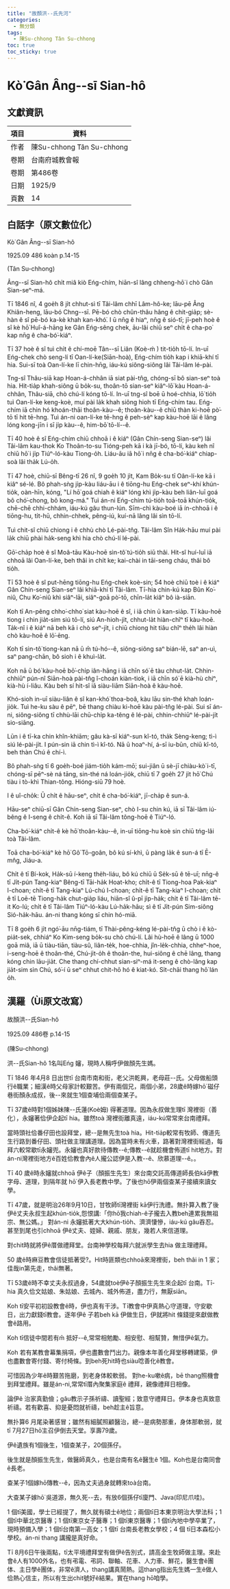 ```yaml
---
title: "故顏洪--氏先河"
categories:
  - 無分類
tags:
  - 陳Su-chhong Tân Su-chhong
toc: true
toc_sticky: true
---
```


# Kò͘ Gân Âng--sī Sian-hô

## 文獻資訊

| 項目 | 資料 |
|---|---|
| 作者 | 陳Su-chhong Tân Su-chhong |
| 卷期 | 台南府城教會報 |
| 卷期 | 第486卷 |
| 日期 | 1925/9 |
| 頁數 | 14 |

## 白話字（原文數位化）

Kò͘ Gân Âng--sī Sian-hô

1925.09 486 koàn p.14-15

(Tân Su-chhong)

Âng--sī Sian-hô chi̍t miâ kiò Eńg-chím, hiān-sî lâng chheng-hō͘ i chò Gân Sian-seⁿ-má.

Tī 1846 nî, 4 goe̍h 8 ji̍t chhut-sì tī Tâi-lâm chhī Lâm-hô-ke; lāu-pē Âng Khiân-heng, lāu-bó Chng--sī. Pē-bó chò chûn-thâu hâng ê chit-gia̍p; sè-hàn ê sî pē-bó ka-kè khah kan-khó͘. I ū nn̄g ê hiaⁿ, nn̄g ê sió-tī; jī-peh hoè ê sî kè hō͘ Huî-á-hāng ke Gân Eńg-sêng chek, āu-lâi chiū seⁿ chi̍t ê cha-po͘ kap nn̄g ê cha-bó͘-kiáⁿ.

Tī 37 hoè ê sî tuì chi̍t ê chí-moē Tân--sī Liân (Koè-ḿ ) tit-tio̍h tō-lí. In-uī Eńg-chek chò seng-lí tī Oan-lí-ke(Siān-hoà), Eńg-chím tio̍h kap i khiā-khí tī hia. Sui-sī toà Oan-lí-ke lī chin-hn̄g, iáu-kú siông-siông lâi Tâi-lâm lé-pài.

Tng-sî Thâu-siā kap Hoan-á-chhân iā siat pài-tn̂g, chóng-sī bô sian-seⁿ toà hia. Hit-tia̍p khah-siông ū bo̍k-su, thoân-tō sian-seⁿ kiâⁿ-lō͘ kàu Hoan-á-chhân, Thâu-siā, chò chú-lí kóng tō-lí. In-uī tng-sî boē ū hoé-chhia, lō͘ tio̍h tuì Oan-lí-ke keng-koè, muí pài la̍k khah siông hioh tī Eńg-chím tau. Eńg-chím iā chin hó khoán-thāi thoân-kàu--ê; thoân-kàu--ê chiū thàn ki-hoē pò͘-tō tī hit tē-hng. Tuì án-ni oan-lí-ke tē-hng ê peh-sèⁿ kap kàu-hoē lāi ê lâng lóng kong-jīn i sī ji̍p kàu--ê, him-bō͘ tō-lí--ê.

Tī 40 hoè ê sî Eńg-chím chiū chhoā i ê kiáⁿ (Gân Chín-seng Sian-seⁿ) lâi Tâi-lâm kau-thok Ko Thoân-to-su Tióng-peh kā i kà jī-bó, tō-lí, kàu keh nî chiū hō͘ i ji̍p Tiúⁿ-ló-kàu Tiong-o̍h. Liáu-āu iā hō͘ i nn̄g ê cha-bó͘-kiáⁿ chiap-soà lâi tha̍k Lú-o̍h.

Tī 47 hoè, chiū-sī Bêng-tī 26 nî, 9 goe̍h 10 ji̍t, Kam Bo̍k-su tī Oân-lí-ke kā i kiâⁿ sé-lé. Bô phah-sǹg ji̍p-kàu liáu-āu i ê tiōng-hu Eńg-chek seⁿ-khí khún-tio̍k, oàn-hīn, kóng, "Lí hō͘ goá chiah ê kiáⁿ lóng khì ji̍p-kàu beh liân-luī goá bô chó͘-chong, bô kong-má." Tuì án-ni Eńg-chím tú-tio̍h toā-toā khún-tio̍k, chē-chē chhi-chhám, iáu-kú gâu thun-lún. Sīm-chì kàu-boé iā ín-chhoā i ê tiōng-hu, ti̍t-hū, chhin-chhek, pêng-iú, kuí-nā lâng lâi sìn tō-lí.

Tuì chit-sî chiū chiong i ê chhù chò Lé-pài-tn̂g. Tâi-lâm Sîn Ha̍k-hāu muí pài la̍k chiū phài ha̍k-seng khì hia chò chú-lí lé-pài.

Gō͘-cha̍p hoè ê sî Moâ-tāu Kàu-hoē sìn-tô͘ tú-tio̍h siū thâi. Hit-sî huí-luī iā chhoā lâi Oan-lí-ke, beh thâi in chi̍t ke; kai-chài in tāi-seng cháu, thâi bô tio̍h.

Tī 53 hoè ê sî put-hēng tiōng-hu Eńg-chek koè-sin; 54 hoè chiū toè i ê kiáⁿ Gân Chín-seng Sian-seⁿ lâi khiā-khí tī Tâi-lâm. Tī-hia chin-kú kap Bûn Ko͘-niû, Chu Ko͘-niû khì siâⁿ-lāi, siâⁿ-goā pò͘-tō, chīn-la̍t kiâⁿ bô ià-siān.

Koh tī An-pêng chho͘-chho͘ siat kàu-hoē ê sî, i iā chin ū kan-sia̍p. Tī kàu-hoē tiong i chin jia̍t-sim siú tō-lí, siú An-hioh-ji̍t, chhut-la̍t hiàn-chîⁿ tī kàu-hoē. Ta̍k-nî i ê kiáⁿ nā beh kā i chò seⁿ-ji̍t, i chiū chiong hit tiâu chîⁿ the̍h lâi hiàn chò kàu-hoē ê lō͘-ēng.

Koh tī sìn-tô͘ tiong-kan nā ū m̄ tú-hó--ê, siông-siông saⁿ bián-lē, saⁿ an-uì, saⁿ pang-chān, bô sioh i ê khuì-la̍t.

Koh nā ū bó͘ kàu-hoē bō͘-chi̍p iân-hāng i iā chīn só͘ ē tàu chhut-la̍t. Chhin-chhiūⁿ pún-nî Siān-hoà pài-tn̂g î-choán kiàn-tiok, i iā chīn só͘ ē kià-hù chiⁿ, kià-hù í-liâu. Kàu beh sí hit-sî iā siàu-liām Siān-hoà ê kàu-hoē.

Khó-sioh in-uī siàu-liân ê sî kan-khó͘ thoa-boâ, kàu lāu sin-thé khah loán-jio̍k. Tuì he-ku sàu ê pēⁿ, bē thang chiàu ki-hoē kàu pài-tn̂g lé-pài. Sui sī án-ni, siông-siông tī chhù-lāi chū-chi̍p ka-têng ê lé-pài, chhin-chhiūⁿ lé-pài-ji̍t sio-siāng.

Lūn i ê tī-ka chin khîn-khiām; gâu kà-sī kiáⁿ-sun kî-tó, tha̍k Sèng-keng; tì-ì siú lé-pài-ji̍t. I pún-sin iā chin tì-ì kî-tó. Nā ū hoaⁿ-hí, á-sī iu-būn, chiū kî-tó, beh thàn Chú ê chí-ì.

Bô phah-sǹg tī 6 goe̍h-boé jiám-tio̍h kám-mō͘; sui-jiân ū sè-jī chiàu-kò͘ i-tī, chóng-sī pēⁿ-sè ná tāng, sin-thé ná loán-jio̍k, chiū tī 7 goe̍h 27 ji̍t hō͘ Chú tiàu i tò-khì Thian-tông. Hióng-siū 79 hoè.

I ê uî-cho̍k: Ū chi̍t ê hāu-seⁿ, chi̍t ê cha-bó͘-kiáⁿ, jī-cha̍p ê sun-á.

Hāu-seⁿ chiū-sī Gân Chín-seng Sian-seⁿ, chò I-su chin kú, iā sī Tâi-lâm iú-bêng ê I-seng ê chi̍t-ê. Koh iā sī Tâi-lâm tông-hoē ê Tiúⁿ-ló.

Cha-bó͘-kiáⁿ chi̍t-ê kè hō͘ thoân-kàu--ê, in-uī tiōng-hu koè sin chiū tńg-lâi toà Tâi-lâm.

Toā cha-bó͘-kiáⁿ kè hō͘ Gô͘ Tō-goân, bô kú sí-khì, ū pàng la̍k ê sun-á tī Ē-mn̂g, Jiáu-a.

Chi̍t ê tī Bí-kok, Ha̍k-sū í-keng the̍h-liáu, bô kú chiū ū Se̍k-sū ê tē-uī; nn̄g-ê tī Ji̍t-pún Tang-kiaⁿ Bêng-tī Tāi-ha̍k Hoat-kho; chi̍t-ê tī Tiong-hoa Pak-kiaⁿ I-choan; chi̍t-ê tī Tang-kiaⁿ Lú-chú I-choan; chi̍t-ê tī Tang-kiaⁿ I-choan; chi̍t ê tī Loē-tē Tiong-ha̍k chut-gia̍p liáu, hiān-sî û-pī ji̍p-ha̍k; chi̍t ê tī Tâi-lâm tē-it Ko-lú; chi̍t ê tī Tâi-lâm Tiúⁿ-ló-kàu Lú-ha̍k-hāu; sì ê tī Ji̍t-pún Sim-siông Sió-ha̍k-hāu. án-ni thang kóng sī chin hó-miā.

Tī 8 goe̍h 6 ji̍t ngó͘-āu nn̄g-tiám, tī Thài-pêng-kéng lé-pài-tn̂g ū chò i ê kò-pia̍t-sek, chhiáⁿ Ko Kim-seng bo̍k-su chò chú-lí. Lâi hù-hoē ê lâng ū 1000 goā miâ, iā ū tiàu-tiān, tiàu-sû, liân-te̍k, hoe-chhia, jîn-le̍k-chhia, chheⁿ-hoe, i-seng-hoē ê thoân-thé, Chú-ji̍t-o̍h ê thoân-the, hui-siông ê chē lâng, thang kóng chin lāu-jia̍t. Che thang chí-chhut sian-siⁿ-má it-seng ê chò-lâng kap jia̍t-sim sìn Chú, só͘-í ū seⁿ chhut chit-hō hó ê kiat-kó. Si̍t-chāi thang hō͘ lán o̍h.

## 漢羅（Ùi原文改寫）

故顏洪--氏Sian-hô

1925.09 486卷 p.14-15

(陳Su-chhong)

洪--氏Sian-hô 1名叫Eńg 嬸，現時人稱呼伊做顏先生媽。

Tī 1846 年4月8 日出世tī 台南市南和街，老父洪乾興，老母莊--氏。父母做船頭行ê職業；細漢ê時父母家計較艱苦。伊有兩個兄，兩個小弟，28歲ê時嫁hō͘ 磁仔巷街顏永成叔，後--來就生1個查埔佮兩個查某子。

Tī 37歲ê時對1個姊妹陳--氏蓮(Koè姆) 得著道理。因為永叔做生理tī 灣裡街（善化），永嬸著佮伊企起tī hia。雖然toà 灣裡街離真遠，iáu-kú常常來台南禮拜。

當時頭社佮番仔田也設拜堂，總--是無先生toà hia。Hit-tia̍p較常有牧師、傳道先生行路到番仔田、頭社做主理講道理。因為當時未有火車，路著對灣裡街經過，每拜六較常歇tī永嬸兜。永嬸也真好款待傳教--ê;傳教--ê就趁機會佈道tī hit地方。對án-ni灣裡街地方ê百姓佮教會內ê人攏公認伊是入教--ê、欣慕道理--ê。。

Tī 40 歲ê時永嬸就chhoā 伊ê子（顏振生先生）來台南交託高傳道師長伯kā伊教字母、道理，到隔年就 hō͘ 伊入長老教中學。了後也hō͘伊兩個查某子接續來讀女學。

Tī 47歲，就是明治26年9月10日，甘牧師tī灣裡街 kā伊行洗禮。無扑算入教了後伊ê丈夫永叔生起khún-tio̍k,怨恨講:「你hō͘我chiah-ê子攏去入教beh連累我無祖宗、無公媽。」 對án-ni 永嬸抵著大大khún-tio̍h、濟濟悽慘，iáu-kú gâu吞忍。甚至到尾也引chhoā 伊ê丈夫、姪婦、親戚、朋友，幾若人來信道理。

對chit時就將伊ê厝做禮拜堂。台南神學校每拜六就派學生去hia 做主理禮拜。

50 歲ê時麻豆教會信徒抵著受?。Hit時匪類也chhoā來灣裡街，beh thâi in 1 家；佳哉in第先走，thâi無著。

Tī 53歲ê時不幸丈夫永叔過身，54歲就toè伊ê子顏振生先生來企起tī 台南。Tī-hia 真久佮文姑娘、朱姑娘、去城內、城外佈道，盡力行，無厭siān。

Koh tī安平初初設教會ê時，伊也真有干涉。Tī教會中伊真熱心守道理，守安歇日，出力獻錢tī教會。逐年伊ê 子若beh kā 伊做生日，伊就將hit 條錢提來獻做教會ê路用。

Koh tī信徒中間若有m̄ 抵好--ê,常常相勉勵、相安慰、相幫贊，無惜伊ê氣力。

Koh 若有某教會幕集捐項，伊也盡數會鬥出力。親像本年善化拜堂移轉建築，伊也盡數會寄付錢、寄付椅條。到beh死hit時也siàu唸善化ê教會。

可惜因為少年ê時艱苦拖磨，到老身体較軟弱。 對he-ku嗽ê病，bē thang照機會到拜堂禮拜。雖是án-ni,常常tī厝內聚集家庭ê 禮拜，親像禮拜日相像。

論伊ê 治家真勤儉；gâu教示子孫祈禱、讀聖經；致意守禮拜日。伊本身也真致意祈禱。若有歡喜、抑是憂悶就祈禱，beh趁主ê旨意。

無扑算6 月尾染著感冒；雖然有細膩照顧醫治，總--是病勢那重，身体那軟弱，就tī 7月27日hō͘主召伊倒去天堂。享壽79歲。

伊ê遺族有1個後生，1個查某子，20個孫仔。

後生就是顏振生先生，做醫師真久，也是台南有名ê醫生ê 1個。Koh也是台南同會ê長老。

查某子1個嫁hō͘傳教--ê，因為丈夫過身就轉來toà台南。

大查某子嫁hō͘ 吳道源，無久死--去，有放6個孫仔tī廈門、Java(印尼爪哇)。

1 個tī美國，學士已經提了，無久就有碩士ê地位；兩個tī日本東京明治大學法科；1個tī中華北京醫專；1 個tī東京女子醫專；1 個tī東京醫專；1 個tī內地中學卒業了，現時預備入學；1 個tī台南第一高女；1 個tī 台南長老教女學校；4 個 tī日本森松小學校。án-ni thang 講攏是真好命。

Tī 8月6日午後兩點，tī太平境禮拜堂有做伊ê告別式，請高金生牧師做主理。來赴會ê人有1000外名，也有弔電、弔詞、聯軸、花車、人力車、鮮花，醫生會ê團体、主日學ê團体，非常ê濟人，thang講真鬧熱。這thang指出先生媽一生ê做人佮熱心信主，所以有生出chit號好ê結果。實在thang hō͘咱學。
